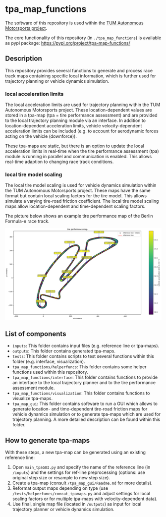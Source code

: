 # tpa_map_functions

The software of this repository is used within the [TUM Autonomous Motorsports project](https://www.mw.tum.de/en/ftm/main-research/intelligent-vehicle-systems/roborace-autonomous-motorsport/).

The core functionality of this repository (in ``./tpa_map_functions``) is available as pypi package: https://pypi.org/project/tpa-map-functions/

## Description
This repository provides several functions to generate and process race track maps containing specific local information, which is further used for trajectory planning or vehicle dynamics simulation.

### local acceleration limits
The local acceleration limits are used for trajectory planning within the TUM Autonomous Motorsports project. These location-dependent values are stored in a tpa-map (tpa = tire performance assessment) and are provided to the local trajectory planning module via an interface. In addition to location-dependent acceleration limits, vehicle velocity-dependent acceleration limits can be included (e.g. to account for aerodynamic forces acting on the vehicle (downforce)).

These tpa-maps are static, but there is an option to update the local acceleration limits in real-time when the tire performance assessment (tpa) module is running in parallel and communication is enabled. This allows real-time adaption to changing race track conditions.

### local tire model scaling
The local tire model scaling is used for vehicle dynamics simulation within the TUM Autonomous Motorsports project. These maps have the same format but contain local scaling factors for the tire model. This allows simulate a varying tire-road friction coefficient. The local tire model scaling maps allow location-dependent and time-dependent scaling factors.

The picture below shows an example tire performance map of the Berlin Formula-e race track.

![tpamap_berlin](/resources/tpamap_berlin.png)

## List of components
* `inputs`: This folder contains input files (e.g. reference line or tpa-maps).
* `outputs`: This folder contains generated tpa-maps.
* `tests`: This folder contains scripts to test several functions within this folder (e.g. interface, visualization).
* `tpa_map_functions/helperfuncs`: This folder contains some helper functions used within this repository.
* `tpa_map_functions/interface`: This folder contains functions to provide an interface to the local trajectory planner and to the
tire performance assessment module.
* `tpa_map_functions/visualization`: This folder contains functions to visualize tpa-maps.
* `tpa_map_gui`: This folder contains software to run a GUI which allows to generate location- and time-dependent tire-road friction maps for vehicle dynamics simulation or to generate tpa-maps which are used for trajectory planning. A more detailed description can be found within this folder.

## How to generate tpa-maps
With these steps, a new tpa-map can be generated using an existing reference line:
1. Open ``main_tpaGUI.py`` and specify the name of the reference line (in ``/inputs``) and the settings for ref-line preprocessing (options: use original step size or resample to new step size).
2. Create a tpa-map (consult ``/tpa_map_gui/Readme.md`` for more details).
3. Reformat output maps depending on type (use ``/tests/helperfuncs/concat_tpamaps.py`` and adjust settings for local scaling factors or for multiple tpa-maps with velocity-dependent data).
4. Use final, single map file (located in ``/outputs``) as input for local trajectory planner or vehicle dynamics simulation.
